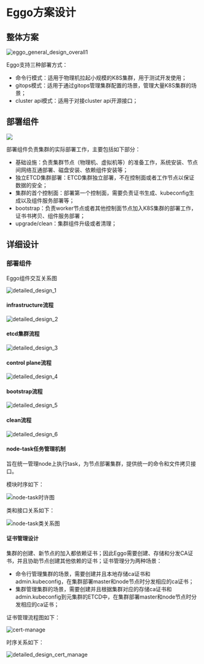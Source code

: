 # Eggo方案设计

## 整体方案

![eggo_general_design_overall1](./imgs/eggo_general_design_overall1.png)

Eggo支持三种部署方式：

- 命令行模式：适用于物理机拉起小规模的K8S集群，用于测试开发使用；
- gitops模式：适用于通过gitops管理集群配置的场景，管理大量K8S集群的场景；
- cluster api模式：适用于对接cluster api开源接口；

## 部署组件

![](./imgs/eggo_general_design_deploy1.png)

部署组件负责集群的实际部署工作，主要包括如下部分：

- 基础设施：负责集群节点（物理机、虚拟机等）的准备工作，系统安装、节点间网络互通部署、磁盘安装、依赖组件安装等；
- 独立ETCD集群部署：ETCD集群独立部署，不在控制面或者工作节点以保证数据的安全；
- 集群的首个控制面：部署第一个控制面，需要负责证书生成、kubeconfig生成以及组件服务部署等；
- bootstrap：负责worker节点或者其他控制面节点加入K8S集群的部署工作，证书书拷贝、组件服务部署；
- upgrade/clean：集群组件升级或者清理；

## 详细设计

### 部署组件

Eggo组件交互关系图

![detailed_design_1](./imgs/detailed_design_1.png)

#### infrastructure流程

![detailed_design_2](./imgs/detailed_design_2.png)

#### etcd集群流程

![detailed_design_3](./imgs/detailed_design_3.png)

#### control plane流程

![detailed_design_4](./imgs/detailed_design_4.png)

#### bootstrap流程

![detailed_design_5](./imgs/detailed_design_5.png)

#### clean流程

![detailed_design_6](./imgs/detailed_design_6.png)

#### node-task任务管理机制

旨在统一管理node上执行task，为节点部署集群，提供统一的命令和文件拷贝接口。

模块时序如下：

![node-task时许图](./imgs/detailed_design_node_task_manager_1.png)

类和接口关系如下：

![node-task类关系图](./imgs/detailed_design_node_task_manager_2.png)

#### 证书管理设计

集群的创建、新节点的加入都依赖证书；因此Eggo需要创建、存储和分发CA证书，并且协助节点创建其他依赖的证书；证书管理分为两种场景：

- 命令行管理集群的场景，需要创建并且本地存储ca证书和admin.kubeconfig，在集群部署master和node节点时分发相应的ca证书；
- 集群管理集群的场景，需要创建并且根据集群对应的存储ca证书和admin.kubeconfig到元集群的ETCD中，在集群部署master和node节点时分发相应的ca证书；

证书管理流程图如下：

![cert-manage](./imgs/detailed_design_cert_manage_2.png)

时序关系如下：

![detailed_design_cert_manage](./imgs/detailed_design_cert_manage_1.png)

